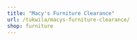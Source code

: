 ```yaml
---
title: "Macy's Furniture Clearance"
url: /tukwila/macys-furniture-clearance/
shop: furniture
---
```

